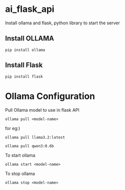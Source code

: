 # ai_flask_api

Install ollama and flask, python library to start the server

## Install OLLAMA

```
pip install ollama
```

## Install Flask

```
pip install flask
```

# Ollama Configuration

Pull Ollama model to use in flask API

```
ollama pull <model-name>
```
for eg:) 

```
ollama pull llama3.2:latest
```

```
ollama pull qwen3:0.6b
```

To start ollama

```
ollama start <model-name>
```

To stop ollama

```
ollama stop <model-name>
```
